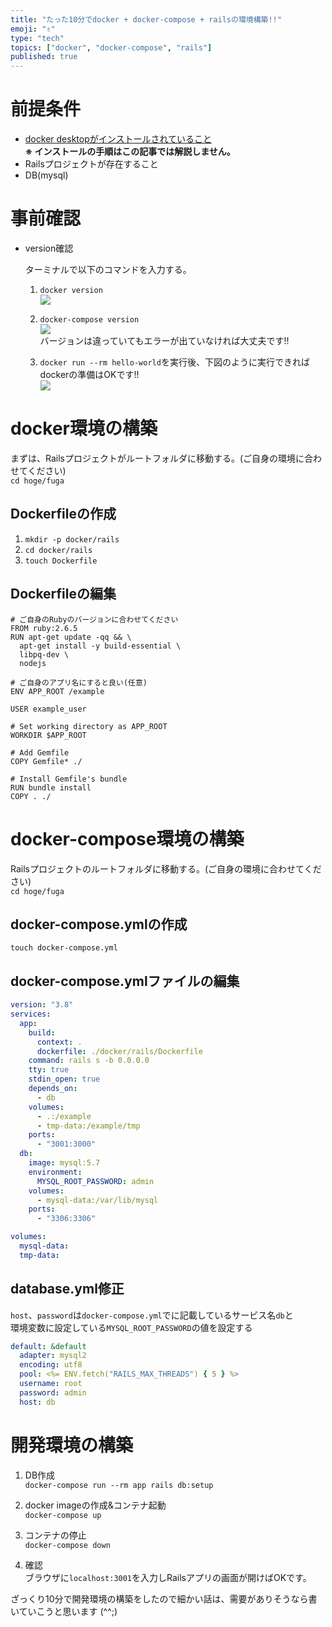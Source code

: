 ```yaml
---
title: "たった10分でdocker + docker-compose + railsの環境構築!!"
emoji: "✌️"
type: "tech"
topics: ["docker", "docker-compose", "rails"]
published: true
---
```


# 前提条件

- [docker desktopがインストールされていること](https://www.docker.com/products/docker-desktop)  
**※ インストールの手順はこの記事では解説しません。**
- Railsプロジェクトが存在すること
- DB(mysql)

# 事前確認

- version確認

  ターミナルで以下のコマンドを入力する。  
  1. `docker version`  
![](https://storage.googleapis.com/zenn-user-upload/088c67aa2dcbc90e88314663.png)

  2. `docker-compose version`  
![](https://storage.googleapis.com/zenn-user-upload/8b089d1899b95f51e3230736.png)  
バージョンは違っていてもエラーが出ていなければ大丈夫です!!  

  3. `docker run --rm hello-world`を実行後、下図のように実行できればdockerの準備はOKです!!  
![](https://storage.googleapis.com/zenn-user-upload/d478dbc78390b08bb581be8b.png)

# docker環境の構築

まずは、Railsプロジェクトがルートフォルダに移動する。(ご自身の環境に合わせてください)  
`cd hoge/fuga`

## Dockerfileの作成

1. `mkdir -p docker/rails`
2. `cd docker/rails`
3. `touch Dockerfile`

## Dockerfileの編集

```Dockerfile:Dockerfile
# ご自身のRubyのバージョンに合わせてください
FROM ruby:2.6.5
RUN apt-get update -qq && \
  apt-get install -y build-essential \
  libpq-dev \
  nodejs

# ご自身のアプリ名にすると良い(任意)
ENV APP_ROOT /example

USER example_user

# Set working directory as APP_ROOT
WORKDIR $APP_ROOT

# Add Gemfile
COPY Gemfile* ./

# Install Gemfile's bundle
RUN bundle install
COPY . ./
```

# docker-compose環境の構築

Railsプロジェクトのルートフォルダに移動する。(ご自身の環境に合わせてください)  
`cd hoge/fuga`

## docker-compose.ymlの作成

`touch docker-compose.yml`


## docker-compose.ymlファイルの編集

```yml:docker-compose.yml
version: "3.8"
services:
  app:
    build:
      context: .
      dockerfile: ./docker/rails/Dockerfile
    command: rails s -b 0.0.0.0
    tty: true
    stdin_open: true
    depends_on:
      - db
    volumes:
      - .:/example
      - tmp-data:/example/tmp
    ports:
      - "3001:3000"
  db:
    image: mysql:5.7
    environment:
      MYSQL_ROOT_PASSWORD: admin
    volumes:
      - mysql-data:/var/lib/mysql
    ports:
      - "3306:3306"

volumes:
  mysql-data:
  tmp-data:
```

## database.yml修正

`host`、`password`は`docker-compose.yml`でに記載しているサービス名`db`と  
環境変数に設定している`MYSQL_ROOT_PASSWORD`の値を設定する

```yml:database.yml
default: &default
  adapter: mysql2
  encoding: utf8
  pool: <%= ENV.fetch("RAILS_MAX_THREADS") { 5 } %>
  username: root
  password: admin
  host: db
```

# 開発環境の構築 

1. DB作成  
`docker-compose run --rm app rails db:setup`

2. docker imageの作成&コンテナ起動  
`docker-compose up`

3. コンテナの停止  
`docker-compose down`

4. 確認  
ブラウザに`localhost:3001`を入力しRailsアプリの画面が開けばOKです。


ざっくり10分で開発環境の構築をしたので細かい話は、需要がありそうなら書いていこうと思います (^^;)
